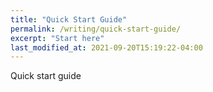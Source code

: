```yaml
---
title: "Quick Start Guide"
permalink: /writing/quick-start-guide/
excerpt: "Start here"
last_modified_at: 2021-09-20T15:19:22-04:00
---
```


Quick start guide